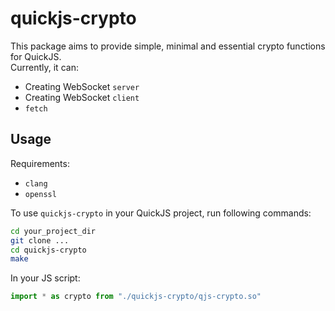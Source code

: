 # quickjs-crypto
This package aims to provide simple, minimal and essential crypto functions for QuickJS.  
Currently, it can:
- Creating WebSocket `server`
- Creating WebSocket `client`
- `fetch`

## Usage
Requirements:
- `clang`
- `openssl`

To use `quickjs-crypto` in your QuickJS project, run following commands:
```bash
cd your_project_dir
git clone ...
cd quickjs-crypto
make
```

In your JS script:
```javascript
import * as crypto from "./quickjs-crypto/qjs-crypto.so"
```
